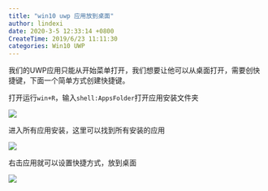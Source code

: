 ```yaml
---
title: "win10 uwp 应用放到桌面"
author: lindexi
date: 2020-3-5 12:33:14 +0800
CreateTime: 2019/6/23 11:11:30
categories: Win10 UWP
---
```


我们的UWP应用只能从开始菜单打开，我们想要让他可以从桌面打开，需要创快捷键，下面一个简单方式创建快捷键。

<!--more-->


<!-- CreateTime:2019/6/23 11:11:30 -->


打开运行`win+R`，输入`shell:AppsFolder`打开应用安装文件夹

![](http://image.acmx.xyz/c03c8fcd-a6d4-4a5c-bab8-910b77a690982016123102226.jpg)

进入所有应用安装，这里可以找到所有安装的应用

![](http://image.acmx.xyz/c03c8fcd-a6d4-4a5c-bab8-910b77a690982016123102257.jpg)

右击应用就可以设置快捷方式，放到桌面

![](http://image.acmx.xyz/c03c8fcd-a6d4-4a5c-bab8-910b77a690982016123102738.jpg)

